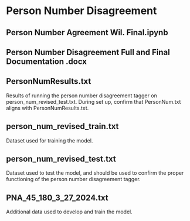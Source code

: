 # **Person Number Disagreement** 

## Person Number Agreement Wil. Final.ipynb

## Person Number Disagreement Full and Final Documentation .docx

## PersonNumResults.txt

Results of running the person number disagreement tagger on person_num_revised_test.txt. During set up, confirm that PersonNum.txt aligns with PersonNumResults.txt.

## person_num_revised_train.txt

Dataset used for training the model.

## person_num_revised_test.txt

Dataset used to test the model, and should be used to confirm the proper functioning of the person number disagreement tagger. 

## PNA_45_180_3_27_2024.txt

Additional data used to develop and train the model.
